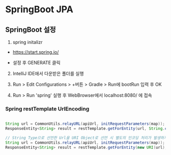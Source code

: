 # SpringBoot JPA

## SpringBoot 설정

1. spring initalizr
- https://start.spring.io/

- 설정 후 GENERATE 클릭

2. IntelliJ IDE애서 다운받은 폴더를 실행

3. Run > Edit Configurations > +버튼 > Gradle > Run에 bootRun 입력 후 OK

3. Run > Run 'spring' 실행 후 WebBrowser에서 localhost:8080/ 에 접속

### Spring restTemplate UrlEncoding
```java

String url = CommonUtils.relayURL(apiUrl, initRequestParameters(map));
ResponseEntity<String> result = restTemplate.getForEntity(url, String.class);

// String Type으로 선언한 Url을 URI Object로 선언 시 별도의 인코딩 처리가 발생하지 않음 
String url = CommonUtils.relayURL(apiUrl, initRequestParameters(map));
ResponseEntity<String> result = restTemplate.getForEntity(new URI(url), String.class);
```